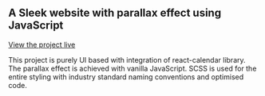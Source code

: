## A Sleek website with parallax effect using JavaScript

[View the project live](https://practical-lalande-e2a253.netlify.app/)

This project is purely UI based with integration of react-calendar library. The parallax effect is achieved with vanilla JavaScript. SCSS is used for the entire styling with industry standard naming conventions and optimised code.
